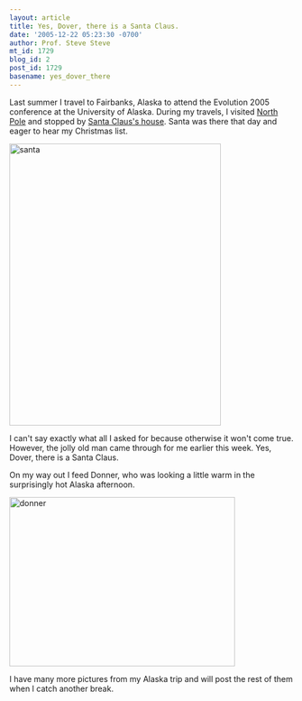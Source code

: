 ```yaml
---
layout: article
title: Yes, Dover, there is a Santa Claus.
date: '2005-12-22 05:23:30 -0700'
author: Prof. Steve Steve
mt_id: 1729
blog_id: 2
post_id: 1729
basename: yes_dover_there
---
```

Last summer I travel to Fairbanks, Alaska to attend the Evolution 2005 conference at the University of Alaska.  During my travels, I visited [North Pole](http://www.northpolealaska.com/) and stopped by [Santa Claus's house](http://www.santaclaushouse.com/).  Santa was there that day and eager to hear my Christmas list.

<img src="http://www.pandasthumb.org/archives/stevesteve/alaska/santa.jpg" alt="santa" width="375" height="500" />

I can't say exactly what all I asked for because otherwise it won't come true.  However, the jolly old man came through for me earlier this week.  Yes, Dover, there is a Santa Claus.

On my way out I feed Donner, who was looking a little warm in the surprisingly hot Alaska afternoon.

<img src="http://www.pandasthumb.org/archives/stevesteve/alaska/donner.jpg" alt="donner" width="400" height="300" />

I have many more pictures from my Alaska trip and will post the rest of them when I catch another break.
